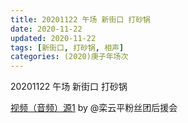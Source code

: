 ```yaml
---
title: 20201122 午场 新街口 打砂锅 
date: 2020-11-22
updated: 2020-11-22
tags: [新街口, 打砂锅, 相声] 
categories: (2020)庚子年场次
---
```

20201122 午场 新街口 打砂锅 



[视频（音频）源1](https://m.weibo.cn/6574451359/4574106710705711) by @栾云平粉丝团后援会

